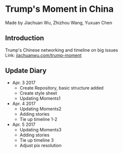 # Trump's Moment in China
Made by Jiachuan Wu, Zhizhou Wang, Yuxuan Chen

## Introduction
Trump's Chinese networking and timeline on big issues <br />
Link: [jiachuanwu.com/trump-moment](https://jiachuanwu.com/trump-moment)

## Update Diary
- Apr. 3 2017
	- Create Repository, basic structure added
	- Create style sheet
	- Updating Moments1
- Apr. 4 2017
	- Updating Moments2
	- Adding stories
	- Tie up timeline 1-2
- Apr. 5 2017
	- Updating Moments3
	- Adding stories
	- Tie up timeline 3
	- Adjust pix resolution
	
